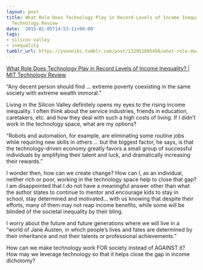 ```yaml
---
layout: post
title: What Role Does Technology Play in Record Levels of Income Inequality? | MIT
  Technology Review
date: '2015-01-05T14:53:11+00:00'
tags:
- silicon valley
- inequality
tumblr_url: https://yvonniks.tumblr.com/post/132951805456/what-role-does-technology-play-in-record-levels-of
---
```

[What Role Does Technology Play in Record Levels of Income Inequality? | MIT Technology Review](http://www.technologyreview.com/featuredstory/531726/technology-and-inequality/)  

“Any decent person should find … extreme poverty coexisting in the same society with extreme wealth immoral.”&nbsp;

Living in the Silicon Valley definitely opens my eyes to the rising income inequality. I often think about the service industries, friends in education, caretakers, etc. and how they deal with such a high costs of living. If I didn’t work in the technology space, what are my options?&nbsp;

“Robots and automation, for example, are eliminating some routine jobs while requiring new skills in others … but the biggest factor, he says, is that the technology-driven economy greatly favors a small group of successful individuals by amplifying their talent and luck, and dramatically increasing their rewards.”&nbsp;

I wonder then, how can we create change? How can I, as an individual, neither rich or poor, working in the technology space help to close that gap? I am disappointed that I do not have a meaningful answer other than what the author states to continue to mentor and encourage kids to stay in school, stay determined and motivated… with us knowing that despite their efforts, many of them may not reap income benefits, while some will be blinded of the societal inequality by their bling.&nbsp;

I worry about the future and future generations where we will live in a “world of Jane Austen, in which people’s lives and fates are determined by their inheritance and not their talents or professional achievements.”&nbsp;

How can we make technology work FOR society instead of AGAINST it? How may we leverage technology so that it helps close the gap in income dichotomy?&nbsp;
